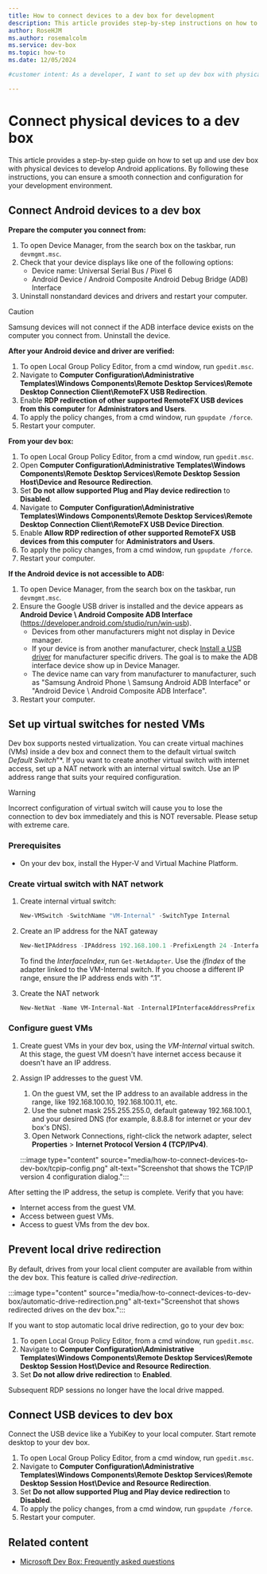 ```yaml
---  
title: How to connect devices to a dev box for development
description: This article provides step-by-step instructions on how to connect physical devices to a dev box for Android application development.
author: RoseHJM
ms.author: rosemalcolm
ms.service: dev-box
ms.topic: how-to
ms.date: 12/05/2024

#customer intent: As a developer, I want to set up dev box with physical Android devices so that I can efficiently develop Android applications.

---
```


# Connect physical devices to a dev box

This article provides a step-by-step guide on how to set up and use dev box with physical devices to develop Android applications. By following these instructions, you can ensure a smooth connection and configuration for your development environment.

## Connect Android devices to a dev box

**Prepare the computer you connect from:**
1. To open Device Manager, from the search box on the taskbar, run `devmgmt.msc`.
1. Check that your device displays like one of the following options:
    - Device name: Universal Serial Bus / Pixel 6
    - Android Device / Android Composite Android Debug Bridge (ADB) Interface
1. Uninstall nonstandard devices and drivers and restart your computer.

> [!CAUTION]
> Samsung devices will not connect if the ADB interface device exists on the computer you connect from. Uninstall the device.

**After your Android device and driver are verified:**
1. To open Local Group Policy Editor, from a cmd window, run `gpedit.msc`.
1. Navigate to **Computer Configuration\Administrative Templates\Windows Components\Remote Desktop Services\Remote Desktop Connection Client\RemoteFX USB Redirection**.
1. Enable **RDP redirection of other supported RemoteFX USB devices from this computer** for **Administrators and Users**.
1. To apply the policy changes, from a cmd window, run `gpupdate /force`.
1. Restart your computer.

**From your dev box:**
1. To open Local Group Policy Editor, from a cmd window, run `gpedit.msc`.
1. Open **Computer Configuration\Administrative Templates\Windows Components\Remote Desktop Services\Remote Desktop Session Host\Device and Resource Redirection**.
1. Set **Do not allow supported Plug and Play device redirection** to **Disabled**.
1. Navigate to **Computer Configuration\Administrative Templates\Windows Components\Remote Desktop Services\Remote Desktop Connection Client\RemoteFX USB Device Direction**.
1. Enable **Allow RDP redirection of other supported RemoteFX USB devices from this computer** for **Administrators and Users**.
1. To apply the policy changes, from a cmd window, run `gpupdate /force`.
1. Restart your computer.

**If the Android device is not accessible to ADB:**
1. To open Device Manager, from the search box on the taskbar, run `devmgmt.msc`.
1. Ensure the Google USB driver is installed and the device appears as **Android Device \ Android Composite ADB Interface** (https://developer.android.com/studio/run/win-usb). 
    - Devices from other manufacturers might not display in Device manager. 
    - If your device is from another manufacturer, check [Install a USB driver](https://developer.android.com/studio/run/oem-usb#InstallingDriver) for manufacturer specific drivers. The goal is to make the ADB interface device show up in Device Manager. 
    - The device name can vary from manufacturer to manufacturer, such as "Samsung Android Phone \ Samsung Android ADB Interface" or "Android Device \ Android Composite ADB Interface".  
1. Restart your computer. 

## Set up virtual switches for nested VMs

Dev box supports nested virtualization. You can create virtual machines (VMs)  inside a dev box and connect them to the default virtual switch *Default Switch*"*. If you want to create another virtual switch with internet access, set up a NAT network with an internal virtual switch. Use an IP address range that suits your required configuration.

> [!WARNING]
> Incorrect configuration of virtual switch will cause you to lose the connection to dev box immediately and this is NOT reversable. Please setup with extreme care.

### Prerequisites
- On your dev box, install the Hyper-V and Virtual Machine Platform.

### Create virtual switch with NAT network 
    
1. Create internal virtual switch:
    ```powershell
    New-VMSwitch -SwitchName "VM-Internal" -SwitchType Internal
    ```

1. Create an IP address for the NAT gateway
    ```powershell
    New-NetIPAddress -IPAddress 192.168.100.1 -PrefixLength 24 -InterfaceIndex 34
    ```

    To find the *InterfaceIndex*, run `Get-NetAdapter`. Use the *ifIndex* of the adapter linked to the VM-Internal switch. If you choose a different IP range, ensure the IP address ends with “.1”.

1. Create the NAT network
    ```powershell
    New-NetNat -Name VM-Internal-Nat -InternalIPInterfaceAddressPrefix 192.168.100.0/24
    ```

### Configure guest VMs

1. Create guest VMs in your dev box, using the *VM-Internal* virtual switch. At this stage, the guest VM doesn't have internet access because it doesn't have an IP address.

1. Assign IP addresses to the guest VM. 

   1. On the guest VM, set the IP address to an available address in the range, like 192.168.100.10, 192.168.100.11, etc. 
   1. Use the subnet mask 255.255.255.0, default gateway 192.168.100.1, and your desired DNS (for example, 8.8.8.8 for internet or your dev box's DNS). 
   1. Open Network Connections, right-click the network adapter, select **Properties** > **Internet Protocol Version 4 (TCP/IPv4)**.

     :::image type="content" source="media/how-to-connect-devices-to-dev-box/tcpip-config.png" alt-text="Screenshot that shows the TCP/IP version 4 configuration dialog.":::

After setting the IP address, the setup is complete. Verify that you have:

- Internet access from the guest VM.
- Access between guest VMs.
- Access to guest VMs from the dev box.

## Prevent local drive redirection

By default, drives from your local client computer are available from within the dev box. This feature is called *drive-redirection*.

:::image type="content" source="media/how-to-connect-devices-to-dev-box/automatic-drive-redirection.png" alt-text="Screenshot that shows redirected drives on the dev box.":::

If you want to stop automatic local drive redirection, go to your dev box:

1. To open Local Group Policy Editor, from a cmd window, run `gpedit.msc`.
1. Navigate to **Computer Configuration\Administrative Templates\Windows Components\Remote Desktop Services\Remote Desktop Session Host\Device and Resource Redirection**.
1. Set **Do not allow drive redirection** to **Enabled**.

Subsequent RDP sessions no longer have the local drive mapped.

## Connect USB devices to dev box

Connect the USB device like a YubiKey to your local computer. Start remote desktop to your dev box.


1. To open Local Group Policy Editor, from a cmd window, run `gpedit.msc`.
1. Navigate to **Computer Configuration\Administrative Templates\Windows Components\Remote Desktop Services\Remote Desktop Session Host\Device and Resource Redirection**.
1. Set **Do not allow supported Plug and Play device redirection** to **Disabled**.
1. To apply the policy changes, from a cmd window, run `gpupdate /force`.
1. Restart your computer.

## Related content

- [Microsoft Dev Box: Frequently asked questions](dev-box-faq.yml)